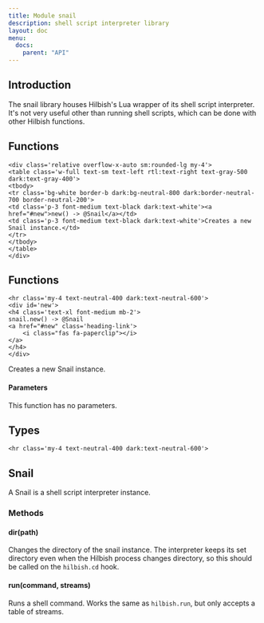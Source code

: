 ```yaml
---
title: Module snail
description: shell script interpreter library
layout: doc
menu:
  docs:
    parent: "API"
---
```


## Introduction


The snail library houses Hilbish's Lua wrapper of its shell script interpreter.
It's not very useful other than running shell scripts, which can be done with other
Hilbish functions.

## Functions

``` =html
<div class='relative overflow-x-auto sm:rounded-lg my-4'>
<table class='w-full text-sm text-left rtl:text-right text-gray-500 dark:text-gray-400'>
<tbody>
<tr class='bg-white border-b dark:bg-neutral-800 dark:border-neutral-700 border-neutral-200'>
<td class='p-3 font-medium text-black dark:text-white'><a href="#new">new() -> @Snail</a></td>
<td class='p-3 font-medium text-black dark:text-white'>Creates a new Snail instance.</td>
</tr>
</tbody>
</table>
</div>
```

## Functions

``` =html
<hr class='my-4 text-neutral-400 dark:text-neutral-600'>
<div id='new'>
<h4 class='text-xl font-medium mb-2'>
snail.new() -> @Snail
<a href="#new" class='heading-link'>
	<i class="fas fa-paperclip"></i>
</a>
</h4>
</div>

```

Creates a new Snail instance.  

#### Parameters

This function has no parameters.  


## Types

``` =html
<hr class='my-4 text-neutral-400 dark:text-neutral-600'>
```

## Snail

A Snail is a shell script interpreter instance.

### Methods

#### dir(path)

Changes the directory of the snail instance.
The interpreter keeps its set directory even when the Hilbish process changes
directory, so this should be called on the `hilbish.cd` hook.

#### run(command, streams)

Runs a shell command. Works the same as `hilbish.run`, but only accepts a table of streams.

